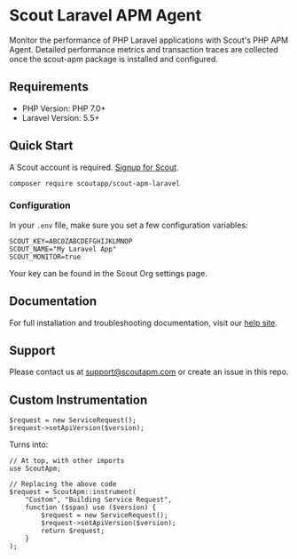 # Scout Laravel APM Agent

Monitor the performance of PHP Laravel applications with Scout's PHP APM Agent.
Detailed performance metrics and transaction traces are collected once the scout-apm package is installed and configured.

## Requirements
* PHP Version: PHP 7.0+
* Laravel Version: 5.5+

## Quick Start
A Scout account is required. [Signup for Scout](https://apm.scoutapm.com/users/sign_up).

    composer require scoutapp/scout-apm-laravel
    
### Configuration

In your `.env` file, make sure you set a few configuration variables:

    SCOUT_KEY=ABC0ZABCDEFGHIJKLMNOP
    SCOUT_NAME="My Laravel App"
    SCOUT_MONITOR=true
    
Your key can be found in the Scout Org settings page.
    
## Documentation

For full installation and troubleshooting documentation, visit our
[help site](http://help.apm.scoutapm.com/#laravel-agent).


## Support

Please contact us at support@scoutapm.com or create an issue in this repo.

## Custom Instrumentation

```
$request = new ServiceRequest();
$request->setApiVersion($version);
```

Turns into:

```
// At top, with other imports
use ScoutApm;

// Replacing the above code
$request = ScoutApm::instrument(
    "Custom", "Building Service Request",
    function ($span) use ($version) {
        $request = new ServiceRequest();
        $request->setApiVersion($version);
        return $request;
    }
);
```


